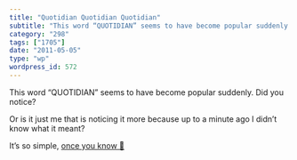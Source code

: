 ```yaml
---
title: "Quotidian Quotidian Quotidian"
subtitle: "This word “QUOTIDIAN” seems to have become popular suddenly. Did you notice?"
category: "298"
tags: ["1705"]
date: "2011-05-05"
type: "wp"
wordpress_id: 572
---
```

This word “QUOTIDIAN” seems to have become popular suddenly. Did you notice?

Or is it just me that is noticing it more because up to a minute ago I didn’t know what it meant?

It’s so simple, [once you know 🙂](http://dictionary.reference.com/browse/quotidian)